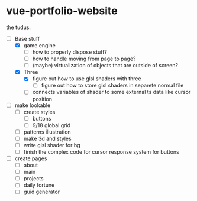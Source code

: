 # vue-portfolio-website

the tudus:

- [ ] Base stuff
    - [x] game engine
        - [ ] how to properly dispose stuff?
        - [ ] how to handle moving from page to page?
        - [ ] (maybe) virtualization of objects that are outside of screen?
    - [x] Three
        - [x] figure out how to use glsl shaders with three
           - [ ] figure out how to store glsl shaders in separete normal file
        - [ ] connects variables of shader to some external ts data like cursor position

- [ ] make lookable
    - [ ] create styles
        - [ ] buttons
        - [ ] 9/18 global grid
    - [ ] patterns illustration
    - [ ] make 3d and styles
    - [ ] write glsl shader for bg
    - [ ] finish the complex code for cursor response system for buttons

- [ ] create pages
    - [ ] about
    - [ ] main
    - [ ] projects
    - [ ] daily fortune
    - [ ] guid generator
